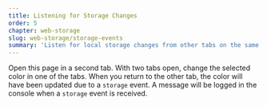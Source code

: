 ```yaml
---
title: Listening for Storage Changes
order: 5
chapter: web-storage
slug: web-storage/storage-events
summary: 'Listen for local storage changes from other tabs on the same page.'
---
```


Open this page in a second tab. With two tabs open, change the selected color in one of the tabs. When you return to the other tab, the color will have been updated due to a `storage` event. A message will be logged in the console when a `storage` event is received.
